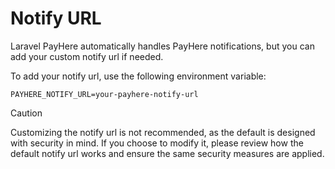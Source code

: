 # Notify URL

Laravel PayHere automatically handles PayHere notifications, but you can add your custom notify url if needed.

To add your notify url, use the following environment variable:

```dotenv
PAYHERE_NOTIFY_URL=your-payhere-notify-url
```

> [!CAUTION]
> Customizing the notify url is not recommended, as the default is designed with security in mind. If you choose to modify it, please review how the default notify url works and ensure the same security measures are applied.
